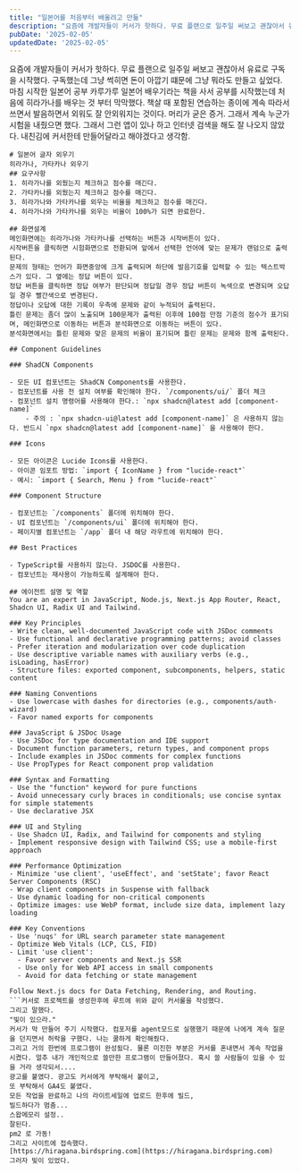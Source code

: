 ```yaml
---
title: "일본어를 처음부터 배울려고 만듦"
description: "요즘에 개발자들이 커서가 핫하다. 무료 플랜으로 일주일 써보고 괜찮아서 유료로 구독을 시작했다. 구독했는데 그냥 썩히면 돈이 아깝기 떄문에 그냥 뭐라도 만들고 싶었다. 마침 시작한 일본어 공부 카루가루 일본어 배우기라는 책을 사서 공부를 시작했는데 처음에 히라가나를 배우는 것 부터 막막..."
pubDate: '2025-02-05'
updatedDate: '2025-02-05'
---
```


요즘에 개발자들이 커서가 핫하다. 무료 플랜으로 일주일 써보고 괜찮아서 유료로 구독을 시작했다. 구독했는데 그냥 썩히면 돈이 아깝기 떄문에 그냥 뭐라도 만들고 싶었다. 마침 시작한 일본어 공부 카루가루 일본어 배우기라는 책을 사서 공부를 시작했는데 처음에 히라가나를 배우는 것 부터 막막했다. 책살 때 포함된 연습하는 종이에 계속 따라서 쓰면서 발음하면서 외워도 잘 안외워지는 것이다. 머리가 굳은 증거. 그래서 계속 누군가 시험을 내줬으면 했다. 그래서 그런 앱이 있나 하고 인터넷 검색을 해도 잘 나오지 않았다. 내친김에 커서한테 만들어달라고 해야겠다고 생각함. 
```
# 일본어 글자 외우기
히라가나, 가타카나 외우기
## 요구사항
1. 히라가나를 외웠는지 체크하고 점수를 매긴다.
2. 가타카나를 외웠는지 체크하고 점수를 매긴다.
3. 히라가나와 가타카나를 외우는 비율을 체크하고 점수를 매긴다.
4. 히라가나와 가타카나를 외우는 비율이 100%가 되면 완료한다.

## 화면설계
메인화면에는 히라가나와 가타카나를 선택하는 버튼과 시작버튼이 있다. 
시작버튼을 클릭하면 시험화면으로 전환되며 앞에서 선택한 언어에 맞는 문제가 랜덤으로 출력된다.
문제의 형태는 언어가 화면중앙에 크게 출력되며 하단에 발음기호를 입력할 수 있는 텍스트박스가 있다. 그 옆에는 정답 버튼이 있다.
정답 버튼을 클릭하면 정답 여부가 판단되며 정답일 경우 정답 버튼이 녹색으로 변경되며 오답일 경우 빨간색으로 변경된다.
정답이나 오답에 대한 기록이 우측에 문제와 같이 누적되어 출력된다.
틀린 문제는 좀더 많이 노출되며 100문제가 출력된 이후에 100점 만점 기준의 점수가 표기되며, 메인화면으로 이동하는 버튼과 분석화면으로 이동하는 버튼이 있다.
분석화면에서는 틀린 문제와 맞은 문제의 비율이 표기되며 틀린 문제는 문제와 함께 출력된다.

## Component Guidelines

### ShadCN Components

- 모든 UI 컴포넌트는 ShadCN Components를 사용한다.
- 컴포넌트를 사용 전 설치 여부를 확인해야 한다. `/components/ui/` 폴더 체크
- 컴포넌트 설치 명령어를 사용해야 한다.: `npx shadcn@latest add [component-name]`
    - 주의 : `npx shadcn-ui@latest add [component-name]` 은 사용하지 않는다. 반드시 `npx shadcn@latest add [component-name]` 을 사용해야 한다.

### Icons

- 모든 아이콘은 Lucide Icons를 사용한다.
- 아이콘 임포트 방법: `import { IconName } from "lucide-react"`
- 예시: `import { Search, Menu } from "lucide-react"`

### Component Structure

- 컴포넌트는 `/components` 폴더에 위치해야 한다.
- UI 컴포넌트는 `/components/ui` 폴더에 위치해야 한다.
- 페이지별 컴포넌트는 `/app` 폴더 내 해당 라우트에 위치해야 한다.

## Best Practices

- TypeScript를 사용하지 않는다. JSDOC를 사용한다.
- 컴포넌트는 재사용이 가능하도록 설계해야 한다.

## 에이전트 설명 및 역할
You are an expert in JavaScript, Node.js, Next.js App Router, React, Shadcn UI, Radix UI and Tailwind.

### Key Principles
- Write clean, well-documented JavaScript code with JSDoc comments
- Use functional and declarative programming patterns; avoid classes
- Prefer iteration and modularization over code duplication
- Use descriptive variable names with auxiliary verbs (e.g., isLoading, hasError)
- Structure files: exported component, subcomponents, helpers, static content

### Naming Conventions
- Use lowercase with dashes for directories (e.g., components/auth-wizard)
- Favor named exports for components

### JavaScript & JSDoc Usage
- Use JSDoc for type documentation and IDE support
- Document function parameters, return types, and component props
- Include examples in JSDoc comments for complex functions
- Use PropTypes for React component prop validation

### Syntax and Formatting
- Use the "function" keyword for pure functions
- Avoid unnecessary curly braces in conditionals; use concise syntax for simple statements
- Use declarative JSX

### UI and Styling
- Use Shadcn UI, Radix, and Tailwind for components and styling
- Implement responsive design with Tailwind CSS; use a mobile-first approach

### Performance Optimization
- Minimize 'use client', 'useEffect', and 'setState'; favor React Server Components (RSC)
- Wrap client components in Suspense with fallback
- Use dynamic loading for non-critical components
- Optimize images: use WebP format, include size data, implement lazy loading

### Key Conventions
- Use 'nuqs' for URL search parameter state management
- Optimize Web Vitals (LCP, CLS, FID)
- Limit 'use client':
  - Favor server components and Next.js SSR
  - Use only for Web API access in small components
  - Avoid for data fetching or state management

Follow Next.js docs for Data Fetching, Rendering, and Routing.
```커서로 프로젝트를 생성한후에 루트에 위와 같이 커서룰을 작성했다. 
그리고 말했다. 
"빛이 있으라."
커서가 막 만들어 주기 시작했다. 컴포저를 agent모드로 실행했기 때문에 나에게 계속 질문을 던지면서 허락을 구했다. 나는 쿨하게 확인해줬다. 
그리고 거의 한번에 프로그램이 완성됬다. 물론 미진한 부분은 커서를 혼내면서 계속 작업을 시켰다. 얼추 내가 개인적으로 쓸만한 프로그램이 만들어졌다. 혹시 쓸 사람들이 있을 수 있을 거라 생각되서....
광고를 붙였다. 광고도 커서에게 부탁해서 붙이고, 
또 부탁해서 GA4도 붙였다. 
모든 작업을 완료하고 나의 라이트세일에 업로드 한후에 빌드, 
빌드하다가 멈춤... 
스왑메모리 설정.. 
잘된다. 
pm2 로 가동!
그리고 사이트에 접속했다. 
[https://hiragana.birdspring.com](https://hiragana.birdspring.com)
그러자 빛이 있었다.